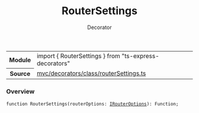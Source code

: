 <header class="symbol-info-header">    <h1 id="routersettings">RouterSettings</h1>    <label class="symbol-info-type-label decorator">Decorator</label>      </header>
<section class="symbol-info">      <table class="is-full-width">        <tbody>        <tr>          <th>Module</th>          <td>            <div class="lang-typescript">                <span class="token keyword">import</span> { RouterSettings }                 <span class="token keyword">from</span>                 <span class="token string">"ts-express-decorators"</span>                            </div>          </td>        </tr>        <tr>          <th>Source</th>          <td>            <a href="https://romakita.github.io/ts-express-decorators/#//blob/v2.0.9/src/mvc/decorators/class/routerSettings.ts#L0-L0">                mvc/decorators/class/routerSettings.ts            </a>        </td>        </tr>                </tbody>      </table>    </section>

### Overview

<pre><code class="typescript-lang">function <span class="token function">RouterSettings</span><span class="token punctuation">(</span>routerOptions<span class="token punctuation">:</span> <a href="#api/common/mvc/irouteroptions"><span class="token">IRouterOptions</span></a><span class="token punctuation">)</span><span class="token punctuation">:</span> Function<span class="token punctuation">;</span></code></pre>

